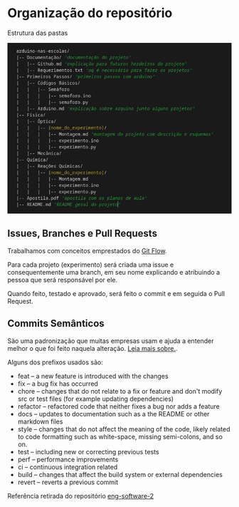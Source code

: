 # Organização do repositório

Estrutura das pastas

![Árvore do repositório](imagens/estruturagit.jpeg)

## Issues, Branches e Pull Requests

Trabalhamos com conceitos emprestados do [Git Flow](https://medium.com/trainingcenter/utilizando-o-fluxo-git-flow-e63d5e0d5e04).

Para cada projeto (experimento) será criada uma issue e consequentemente uma branch, em seu nome explicando e atribuindo a pessoa que será responsável por ele.

Quando feito, testado e aprovado, será feito o commit e em seguida o Pull Request.

## Commits Semânticos

São uma padronização que muitas empresas usam e ajuda a entender melhor o que foi feito naquela alteração. [Leia mais sobre.](https://www.conventionalcommits.org/en/v1.0.0/).

Alguns dos prefixos usados são:

- feat – a new feature is introduced with the changes
- fix – a bug fix has occurred
- chore – changes that do not relate to a fix or feature and don't modify src or test files (for example updating dependencies)
- refactor – refactored code that neither fixes a bug nor adds a feature
- docs – updates to documentation such as a the README or other markdown files
- style – changes that do not affect the meaning of the code, likely related to code formatting such as white-space, missing semi-colons, and so on.
- test – including new or correcting previous tests
- perf – performance improvements
- ci – continuous integration related
- build – changes that affect the build system or external dependencies
- revert – reverts a previous commit

Referência retirada do repositório [eng-software-2](https://github.com/tacianosilva/eng-software-2/blob/master/docs/doc-gitflow.md)

